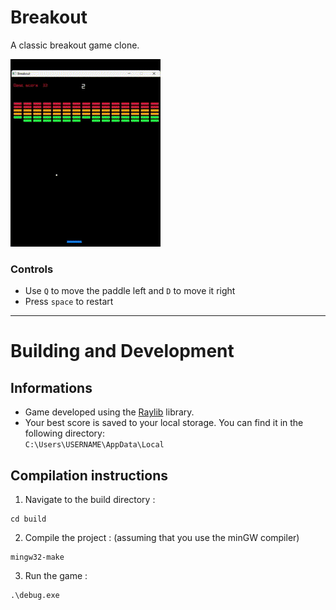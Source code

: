 # Breakout

A classic breakout game clone.

![Gameplay](https://github.com/EzTaah/cpp-breakout/blob/main/assets/gameplay.gif)


### Controls
- Use `Q` to move the paddle left and `D` to move it right
- Press `space` to restart

---

# Building and Development

## Informations
- Game developed using the [Raylib](https://www.raylib.com/) library.
- Your best score is saved to your local storage. You can find it in the following directory:   
```C:\Users\USERNAME\AppData\Local```

## Compilation instructions

1. Navigate to the build directory : 
```
cd build 
```

2. Compile the project : (assuming that you use the minGW compiler)   
``` 
mingw32-make 
```

3. Run the game :   
```
.\debug.exe
```
